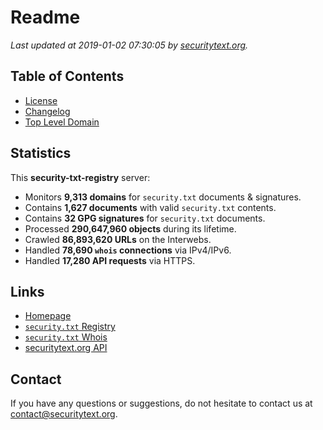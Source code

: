 # Readme

_Last updated at 2019-01-02 07:30:05 by [securitytext.org](https://securitytext.org)._

## Table of Contents

* [License](LICENSE.md)
* [Changelog](CHANGELOG.md)
* [Top Level Domain](TLD.md)

## Statistics

This **security-txt-registry** server:

* Monitors **9,313 domains** for `security.txt` documents & signatures.
* Contains **1,627 documents** with valid `security.txt` contents.
* Contains **32 GPG signatures** for `security.txt` documents.
* Processed **290,647,960 objects** during its lifetime.
* Crawled **86,893,620 URLs** on the Interwebs.
* Handled **78,690 `whois` connections** via IPv4/IPv6.
* Handled **17,280 API requests** via HTTPS.

## Links

* [Homepage](https://securitytext.org)
* [`security.txt` Registry](https://registry.securitytext.org)
* [`security.txt` Whois](https://whois.securitytext.org)
* [securitytext.org API](https://api.securitytext.org)

## Contact

If you have any questions or suggestions, do not hesitate to contact us at contact@securitytext.org.

